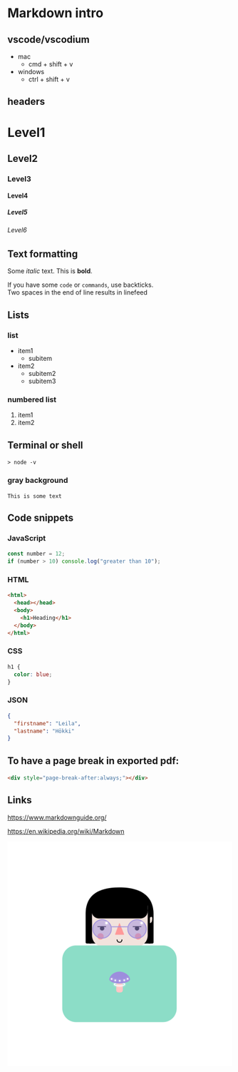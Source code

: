 # Markdown intro

## vscode/vscodium

- mac
  - cmd + shift + v
- windows
  - ctrl + shift + v

## headers

# Level1

## Level2

### Level3

#### Level4

##### Level5

###### Level6

## Text formatting

Some _italic_ text. This is **bold**.

If you have some `code` or `commands`, use backticks.  
Two spaces in the end of line results in linefeed

## Lists

### list

- item1
  - subitem
- item2
  - subitem2
  - subitem3

### numbered list

1. item1
2. item2

## Terminal or shell

```shell
> node -v
```

### gray background

```
This is some text
```

## Code snippets

### JavaScript

```js
const number = 12;
if (number > 10) console.log("greater than 10");
```

### HTML

```html
<html>
  <head></head>
  <body>
    <h1>Heading</h1>
  </body>
</html>
```

### CSS

```css
h1 {
  color: blue;
}
```

### JSON

```json
{
  "firstname": "Leila",
  "lastname": "Hökki"
}
```

## To have a page break in exported pdf:

```html
<div style="page-break-after:always;"></div>
```

## Links

https://www.markdownguide.org/

https://en.wikipedia.org/wiki/Markdown

![alt text](svg_ver.svg "me")
